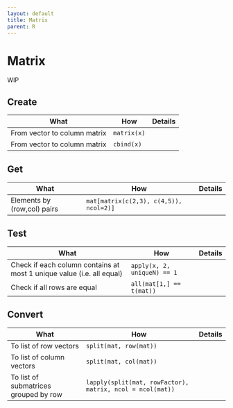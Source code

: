 ```yaml
---
layout: default
title: Matrix
parent: R
---
```


# Matrix
WIP 

## Create

| What | How | Details |
|---|---|---|
| From vector to column matrix | `matrix(x)` | |
| From vector to column matrix | `cbind(x)` | |

## Get

| What | How | Details |
|---|---|---|
| Elements by (row,col) pairs | `mat[matrix(c(2,3), c(4,5)), ncol=2)]` | |

## Test

| What | How | Details |
|---|---|---|
| Check if each column contains at most 1 unique value (i.e. all equal) | `apply(x, 2, uniqueN) == 1` | |
| Check if all rows are equal | `all(mat[1,] == t(mat))` | |

## Convert

| What | How | Details |
|---|---|---|
| To list of row vectors | `split(mat, row(mat))` | |
| To list of column vectors | `split(mat, col(mat))` | |
| To list of submatrices grouped by row | `lapply(split(mat, rowFactor), matrix, ncol = ncol(mat))` | |
